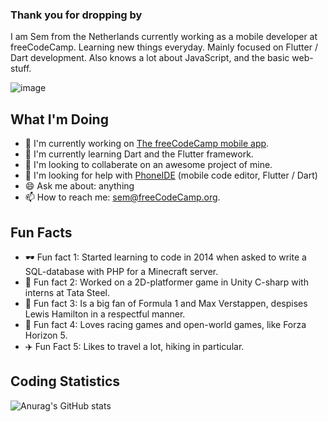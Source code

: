 

### Thank you for dropping by

I am Sem from the Netherlands currently working as a mobile developer at freeCodeCamp. Learning new things everyday.
Mainly focused on Flutter / Dart development. Also knows a lot about JavaScript, and the basic web-stuff. 


![image](https://user-images.githubusercontent.com/46919888/154864617-024b151c-2c8e-40f5-bc34-dc593c12227f.png)


## What I'm Doing

- 🥓 I'm currently working on [The freeCodeCamp mobile app](https://github.com/freeCodeCamp/mobile).
- 🎯 I'm currently learning Dart and the Flutter framework.
- 🥇 I'm looking to collaberate on an awesome project of mine.
- 🐊 I'm looking for help with [PhoneIDE](https://github.com/freeCodeCamp/PhoneIDE) (mobile code editor, Flutter / Dart)
- 😄 Ask me about: anything
- 📫 How to reach me: sem@freeCodeCamp.org.

## Fun Facts

- 🕶️ Fun fact 1: Started learning to code in 2014 when asked to write a SQL-database with PHP for a Minecraft server. 
- 🦋 Fun fact 2: Worked on a 2D-platformer game in Unity C-sharp with interns at Tata Steel.
- 🧮 Fun fact 3: Is a big fan of Formula 1 and Max Verstappen, despises Lewis Hamilton in a respectful manner.
- 🐎 Fun fact 4: Loves racing games and open-world games, like Forza Horizon 5.
- ✈️ Fun Fact 5: Likes to travel a lot, hiking in particular.

## Coding Statistics

![Anurag's GitHub stats](https://github-readme-stats.vercel.app/api?username=sembauke&show_icons=true&theme=radical)
